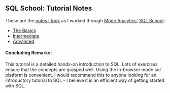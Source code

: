 ## SQL School: Tutorial Notes


These are the [notes I took](Course_Notes.md) as I worked through [Mode Analytics'](https://modeanalytics.com/)
[SQL School](https://sqlschool.modeanalytics.com/):  

* [The Basics](Lecture_Notes/basics.md)
* [Intermediate](Lecture_Notes/intermediate.md)
* [Advanced](Lecture_Notes/advanced.md)

#### Concluding Remarks:
This tutorial is a detailed hands-on introduction to SQL.
Lots of exercises ensure that the concepts are grasped well.
Using the in-browser mode sql platform is convenient.
I would recommend this to anyone looking for an introductory tutorial to SQL - I believe it is an efficient way of getting started with SQL.
